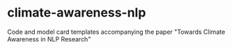# climate-awareness-nlp
Code and model card templates accompanying the paper "Towards Climate Awareness in NLP Research"
